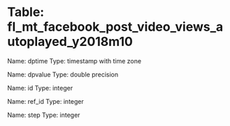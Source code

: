 Table: fl_mt_facebook_post_video_views_autoplayed_y2018m10
==========================================================

Name: dptime
Type: timestamp with time zone

Name: dpvalue
Type: double precision

Name: id
Type: integer

Name: ref_id
Type: integer

Name: step
Type: integer

